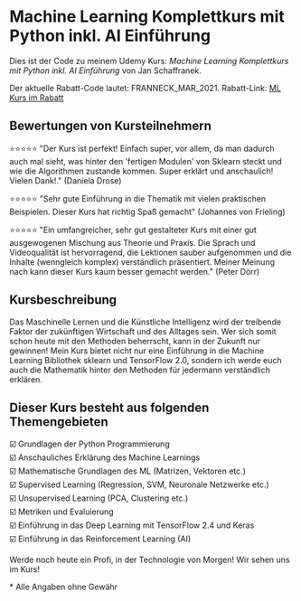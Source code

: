 # Machine Learning Komplettkurs mit Python inkl. AI Einführung

Dies ist der Code zu meinem Udemy Kurs:
*Machine Learning Komplettkurs mit Python inkl. AI Einführung* von Jan Schaffranek.

Der aktuelle Rabatt-Code lautet: FRANNECK_MAR_2021.
Rabatt-Link: [ML Kurs im Rabatt](https://www.udemy.com/course/machine-learning-grundlagen-mit-python-inkl-ai-einfuhrung/?couponCode=FRANNECK_MAR_2021)

## Bewertungen von Kursteilnehmern

⭐⭐⭐⭐⭐ "Der Kurs ist perfekt! Einfach super, vor allem, da man dadurch auch mal sieht, was hinter den 'fertigen Modulen' von Sklearn steckt und wie die Algorithmen zustande kommen. Super erklärt und anschaulich! Vielen Dank!." (Daniela Drose)

⭐⭐⭐⭐⭐ "Sehr gute Einführung in die Thematik mit vielen praktischen Beispielen. Dieser Kurs hat richtig Spaß gemacht" (Johannes von Frieling)

⭐⭐⭐⭐⭐ "Ein umfangreicher, sehr gut gestalteter Kurs mit einer gut ausgewogenen Mischung aus Theorie und Praxis. Die Sprach und Videoqualität ist hervorragend, die Lektionen sauber aufgenommen und die Inhalte (wenngleich komplex) verständlich präsentiert. Meiner Meinung nach kann dieser Kurs kaum besser gemacht werden."  (Peter Dörr)

## Kursbeschreibung

Das Maschinelle Lernen und die Künstliche Intelligenz wird der treibende Faktor der zukünftigen Wirtschaft und des Alltages sein.
Wer sich somit schon heute mit den Methoden beherrscht, kann in der Zukunft nur gewinnen!
Mein Kurs bietet nicht nur eine Einführung in die Machine Learning Bibliothek sklearn und TensorFlow 2.0, sondern ich werde euch auch die Mathematik hinter den Methoden für jedermann verständlich erklären.

## Dieser Kurs besteht aus folgenden Themengebieten

☑️ Grundlagen der Python Programmierung  
☑️ Anschauliches Erklärung des Machine Learnings  
☑️ Mathematische Grundlagen des ML (Matrizen, Vektoren etc.)  
☑️ Supervised Learning (Regression, SVM, Neuronale Netzwerke etc.)  
☑️ Unsupervised Learning (PCA, Clustering etc.)  
☑️ Metriken und Evaluierung  
☑️ Einführung in das Deep Learning mit TensorFlow 2.4 und Keras  
☑️ Einführung in das Reinforcement Learning (AI)  

Werde noch heute ein Profi, in der Technologie von Morgen!
Wir sehen uns im Kurs!


\* Alle Angaben ohne Gewähr
